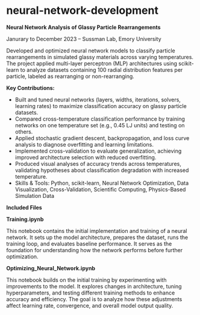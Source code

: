 # neural-network-development

**Neural Network Analysis of Glassy Particle Rearrangements**

Janurary to December 2023 – Sussman Lab, Emory University

Developed and optimized neural network models to classify particle rearrangements in simulated glassy materials across varying temperatures. The project applied multi-layer perceptron (MLP) architectures using scikit-learn to analyze datasets containing 100 radial distribution features per particle, labeled as rearranging or non-rearranging.

**Key Contributions:**

- Built and tuned neural networks (layers, widths, iterations, solvers, learning rates) to maximize classification accuracy on glassy particle datasets.
- Compared cross-temperature classification performance by training networks on one temperature set (e.g., 0.45 LJ units) and testing on others.
- Applied stochastic gradient descent, backpropagation, and loss curve analysis to diagnose overfitting and learning limitations.
- Implemented cross-validation to evaluate generalization, achieving improved architecture selection with reduced overfitting.
- Produced visual analyses of accuracy trends across temperatures, validating hypotheses about classification degradation with increased temperature.
- Skills & Tools: Python, scikit-learn, Neural Network Optimization, Data Visualization, Cross-Validation, Scientific Computing, Physics-Based Simulation Data

**Included Files**

**Training.ipynb**

This notebook contains the initial implementation and training of a neural network. It sets up the model architecture, prepares the dataset, runs the training loop, and evaluates baseline performance. It serves as the foundation for understanding how the network performs before further optimization.

**Optimizing_Neural_Network.ipynb**

This notebook builds on the initial training by experimenting with improvements to the model. It explores changes in architecture, tuning hyperparameters, and testing different training methods to enhance accuracy and efficiency. The goal is to analyze how these adjustments affect learning rate, convergence, and overall model output quality.
  
